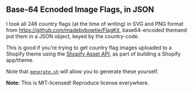 ## Base-64 Ecnoded Image Flags, in JSON

I took all 248 country flags (at the time of writing) in SVG and PNG format from https://github.com/madebybowtie/FlagKit, base64-encoded themand put them in a JSON object, keyed by the country-code.

This is good if you're trying to get country flag images uploaded to a Shopify theme using the [Shopify Asset API](https://help.shopify.com/en/api/reference/online-store/asset#update-2019-10), as part of building a Shopify app/theme.

Note that [`generate.sh`](./generate.sh) will allow you to generate these yourself.

**Note:** This is MIT-licensed! Reproduce license everywhere.

